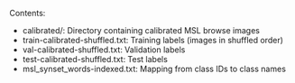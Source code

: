 Contents:
- calibrated/: Directory containing calibrated MSL browse images
- train-calibrated-shuffled.txt: Training labels (images in shuffled order)
- val-calibrated-shuffled.txt: Validation labels
- test-calibrated-shuffled.txt: Test labels
- msl_synset_words-indexed.txt: Mapping from class IDs to class names
